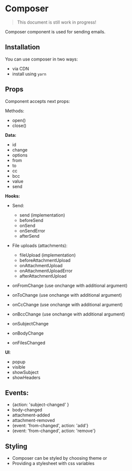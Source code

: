 # Composer

> This document is still work in progress!

Composer component is used for sending emails.

## Installation

You can use composer in two ways:

- via CDN
- install using `yarn`

## Props

Component accepts next props:

Methods:

- open()
- close()

**Data:**

- id
- change
- options
- from
- to
- cc
- bcc
- value
- send

**Hooks:**

- Send:

  - send (implementation)
  - beforeSend
  - onSend
  - onSendError
  - afterSend

- File uploads (attachments):

  - fileUpload (implementation)
  - beforeAttachmentUpload
  - onAttachmentUpload
  - onAttachmentUploadError
  - afterAttachmentUpload

- onFromChange (use onchange with additional argument)
- onToChange (use onchange with additional argument)
- onCcChange (use onchange with additional argument)
- onBccChange (use onchange with additional argument)
- onSubjectChange
- onBodyChange
- onFilesChanged

**UI**:

- popup
- visible
- showSubject
- showHeaders

## Events:

- {action: 'subject-changed' }
- body-changed
- attachment-added
- attachment-removed
- {event: 'from-changed', action: 'add'}
- {event: 'from-changed', action: 'remove'}

## Styling

- Composer can be styled by choosing theme or
- Providing a stylesheet with css variables
